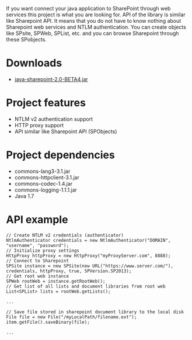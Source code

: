 If you want connect your java application to SharePoint through web services this project is what you are looking for.
API of the library is similar like Sharepoint API. It means that you do not have to know nothing about Sharepoint web services and NTLM authentication. You can create objects like SPsite, SPWeb, SPList, etc. and you can browse Sharepoint through these SPobjects.

# Downloads #
  * [java-sharepoint-2.0-BETA4.jar](https://docs.google.com/file/d/0B9L8v-5kz3b5azR4ZWJobGdubHM/edit?usp=sharing)

# Project features #
  * NTLM v2 authentication support
  * HTTP proxy support
  * API similar like Sharepoint API (SPObjects)

# Project dependencies #
  * commons-lang3-3.1.jar
  * commons-httpclient-3.1.jar
  * commons-codec-1.4.jar
  * commons-logging-1.1.1.jar
  * Java 1.7

# API example #
```
// Create NTLM v2 credentials (authenticator)
NtlmAuthenticator credentials = new NtlmAuthenticator("DOMAIN", "username", "password");
// Initialize proxy settings
HttpProxy httpProxy = new HttpProxy("myProxyServer.com", 8888);
// Connect to Sharepoint
SPSite instance = new SPSite(new URL("https://www.server.com/"), credentials, httpProxy, true, SPVersion.SP2013);
// Get root web instance
SPWeb rootWeb = instance.getRootWeb();
// Get list of all lists and document libraries from root web
List<SPList> lists = rootWeb.getLists();

...

// Save file stored in sharepoint document library to the local disk
File file = new File("/myLocalPath/filename.ext");
item.getFile().saveBinary(file);

...
```